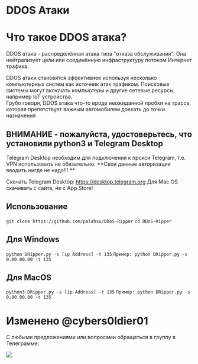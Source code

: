 # DDOS Атаки

# Что такое DDOS атака?
DDOS атака - распределённая атака типа "отказа обслуживания". Она нейтрализует цели или соединённую инфраструктуру потоком Интернет трафика.

DDOS атаки становятся эффективнее используя несколько компьютерных систем как источник атак трафиком. Поисковые системы могут включать компьютеры и другие сетевые ресурсы, например IoT устройства.  
Грубо говоря, DDOS атака что-то вроде неожиданной пробки на трассе, которая препятствует важным автомобилям доехать до точки назначения

## ВНИМАНИЕ - пожалуйста, удостоверьтесь, что установили python3 и Telegram Desktop
Telegram Desktop необходим для подключения к прокси Telegram, т.е. VPN использовать не обязательно. 
**Свои данные авторизации вводить нигде не надо!!! ** 

Cкачать Telegram Desktop: https://desktop.telegram.org
Для Mac OS скачивать с сайта, не с App Store!

## Использование
`git clone https://github.com/palahsu/DDoS-Ripper`
`cd DDoS-Ripper`

## Для Windows
`python DRipper.py -s [ip Address] -t 135`
`Пример: python DRipper.py -s 0.00.00.00 -t 135`

## Для MacOS
`python3 DRipper.py -s [ip Address] -t 135`
`Пример: python DRipper.py -s 0.00.00.00 -t 135`

# Изменено @cybers0ldier01

С любыми предложениями или вопросами обращаться в группу в Телеграмме:

<a href="https://t.me/hackingPatriots"><img src="https://img.shields.io/badge/Telegram-Group%20Telegram%20Join-blue.svg?logo=telegram"></a>
